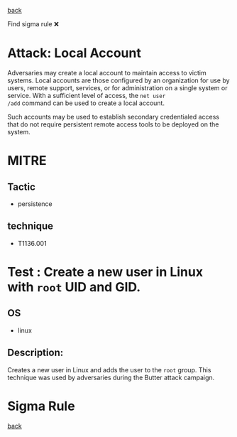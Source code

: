 
[back](../index.md)

Find sigma rule :x: 

# Attack: Local Account 

Adversaries may create a local account to maintain access to victim systems. Local accounts are those configured by an organization for use by users, remote support, services, or for administration on a single system or service. With a sufficient level of access, the <code>net user /add</code> command can be used to create a local account.

Such accounts may be used to establish secondary credentialed access that do not require persistent remote access tools to be deployed on the system.

# MITRE
## Tactic
  - persistence


## technique
  - T1136.001


# Test : Create a new user in Linux with `root` UID and GID.
## OS
  - linux


## Description:
Creates a new user in Linux and adds the user to the `root` group. This technique was used by adversaries during the Butter attack campaign.


# Sigma Rule


[back](../index.md)
